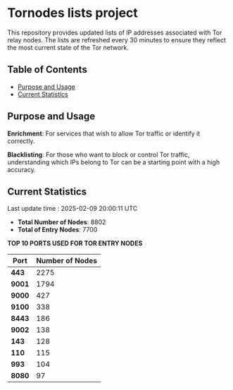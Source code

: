 # Tornodes lists project

This repository provides updated lists of IP addresses associated with Tor relay nodes. The lists are refreshed every 30 minutes to ensure they reflect the most current state of the Tor network.

## Table of Contents

- [Purpose and Usage](#purpose-and-usage)
- [Current Statistics](#current-statistics)


## Purpose and Usage

**Enrichment**: For services that wish to allow Tor traffic or identify it correctly.

**Blacklisting**: For those who want to block or control Tor traffic, understanding which IPs belong to Tor can be a starting point with a high accuracy.

## Current Statistics

Last update time : 2025-02-09 20:00:11 UTC

- **Total Number of Nodes**: 8802
- **Total of Entry Nodes**: 7700

**TOP 10 PORTS USED FOR TOR ENTRY NODES**

| **Port** | **Number of Nodes** |
|------|-----------------|
| **443**   | 2275  |
| **9001**   | 1794  |
| **9000**   | 427  |
| **9100**   | 338  |
| **8443**   | 186  |
| **9002**   | 138  |
| **143**   | 128  |
| **110**   | 115  |
| **993**   | 104  |
| **8080**   | 97  |

